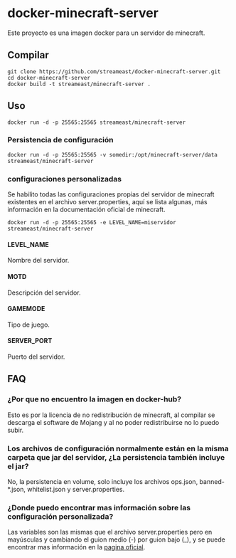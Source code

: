 # docker-minecraft-server

Este proyecto es una imagen docker para un servidor de minecraft.

## Compilar

```
git clone https://github.com/streameast/docker-minecraft-server.git
cd docker-minecraft-server
docker build -t streameast/minecraft-server .
```

## Uso

```
docker run -d -p 25565:25565 streameast/minecraft-server
```

### Persistencia de configuración

```
docker run -d -p 25565:25565 -v somedir:/opt/minecraft-server/data streameast/minecraft-server
```

### configuraciones personalizadas

Se habilito todas las configuraciones propias del servidor de minecraft existentes
en el archivo server.properties, aquí se lista algunas, más información en la
documentación oficial de minecraft.

```
docker run -d -p 25565:25565 -e LEVEL_NAME=miservidor streameast/minecraft-server
```

#### LEVEL_NAME

Nombre del servidor.

#### MOTD

Descripción del servidor.

#### GAMEMODE

Tipo de juego.

#### SERVER_PORT

Puerto del servidor.

## FAQ

### ¿Por que no encuentro la imagen en docker-hub?
Esto es por la licencia de no redistribución de minecraft, al compilar se descarga
el software de Mojang y al no poder redistribuirse no lo puedo subir.

### Los archivos de configuración normalmente están en la misma carpeta que jar del servidor, ¿La persistencia también incluye el jar?
No, la persistencia en volume, solo incluye los archivos ops.json, banned-\*.json, whitelist.json y server.properties.

### ¿Donde puedo encontrar mas información sobre las configuración personalizada?
Las variables son las mismas que el archivo server.properties pero en mayúsculas y cambiando el guion medio (-) por guion bajo (\_), y se puede encontrar mas información en la [pagina oficial](https://minecraft-es.gamepedia.com/Server.properties).
